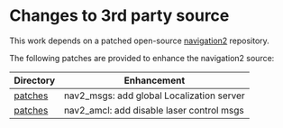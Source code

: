 # Changes to 3rd party source

This work depends on a patched open-source [navigation2](https://github.com/ros-navigation/navigation2) repository.

The following patches are provided to enhance the navigation2 source:

| Directory          | Enhancement                                       |
| ------------------ | ------------------------------------------------- |
| [patches](patches) | nav2_msgs: add global Localization server         |
| [patches](patches) | nav2_amcl: add disable laser control msgs         |

